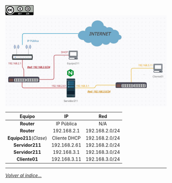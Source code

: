 <img src="../imagenes/MI-LICENCIA88x31.png" style="float: left; margin-right: 10px;" />

![Diagrama de red](../imagenes/diagramaRed.jpg)

|Equipo                |IP          |Red           |
|:--------------------:|:----------:|:------------:|
|**Router**            |IP Pública  |N/A           |
|**Router**            |192.168.2.1 |192.168.2.0/24|
|**Equipo211**(*Clase*)|Cliente DHCP|192.168.2.0/24|
|**Servidor211**       |192.168.2.61|192.168.2.0/24|
|**Servidor211**       |192.168.3.1 |192.168.3.0/24|
|**Cliente01**         |192.168.3.11|192.168.3.0/24|
________________________________________
*[Volver al índice...](../README.md)*
